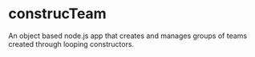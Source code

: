 # construcTeam
An object based node.js app that creates and manages groups of teams created through looping constructors.
